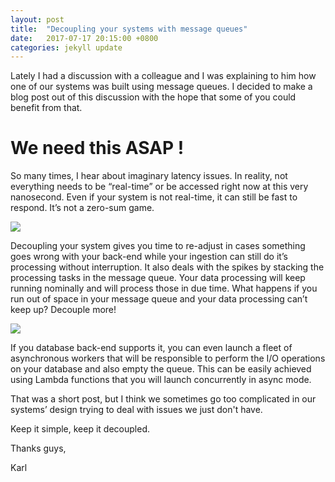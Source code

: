 ```yaml
---
layout: post
title:  "Decoupling your systems with message queues"
date:   2017-07-17 20:15:00 +0800
categories: jekyll update
---
```


Lately I had a discussion with a colleague and I was explaining to him how one of our systems was built using message queues. I decided to make a blog post out of this discussion with the hope that some of you could benefit from that.
 
# We need this ASAP !
So many times, I hear about imaginary latency issues. In reality, not everything needs to be “real-time” or be accessed right now at this very nanosecond. Even if your system is not real-time, it can still be fast to respond. It’s not a zero-sum game.

<img src="{{ site.github.url }}/assets/decoupled.png"/> 
 
Decoupling your system gives you time to re-adjust in cases something goes wrong with your back-end while your ingestion can still do it’s processing without interruption. It also deals with the spikes by stacking the processing tasks in the message queue. Your data processing will keep running nominally and will process those in due time.  What happens if you run out of space in your message queue and your data processing can’t keep up? Decouple more!
 
<img src="{{ site.github.url }}/assets/decoupled_more.png"/>

If you database back-end supports it, you can even launch a fleet of asynchronous workers that will be responsible to perform the I/O operations on your database and also empty the queue. This can be easily achieved using Lambda functions that you will launch concurrently in async mode.
 
That was a short post, but I think we sometimes go too complicated in our systems’ design trying to deal with issues we just don't have. 

Keep it simple, keep it decoupled.

Thanks guys,

Karl  

